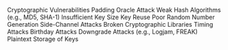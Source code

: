 Cryptographic Vulnerabilities
Padding Oracle Attack
Weak Hash Algorithms (e.g., MD5, SHA-1)
Insufficient Key Size
Key Reuse
Poor Random Number Generation
Side-Channel Attacks
Broken Cryptographic Libraries
Timing Attacks
Birthday Attacks
Downgrade Attacks (e.g., Logjam, FREAK)
Plaintext Storage of Keys
